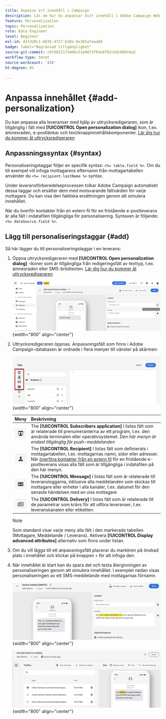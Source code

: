 ```yaml
---
title: Anpassa ert innehåll i Campaign
description: Läs om hur du anpassar ditt innehåll i Adobe Campaign Web
feature: Personalization
topic: Personalization
role: Data Engineer
level: Beginner
exl-id: d1fd20c1-6835-4727-b20e-6e365a7aaa04
badge: label="Begränsad tillgänglighet"
source-git-commit: cbfd821173466c51e9073f01e8792cbdc069c6a2
workflow-type: tm+mt
source-wordcount: '416'
ht-degree: 0%

---
```



# Anpassa innehållet {#add-personalization}

Du kan anpassa alla leveranser med hjälp av uttrycksredigeraren, som är tillgänglig i fält med **[!UICONTROL Open personalization dialog]** ikon, t.ex. ämnesraden, e-postlänkar och text/knappinnehållskomponenter. [Lär dig hur du kommer åt uttrycksredigeraren](gs-personalization.md/#access)

## Anpassningssyntax {#syntax}

Personaliseringstaggar följer en specifik syntax: `<%= table.field %>`. Om du till exempel vill infoga mottagarens efternamn från mottagartabellen använder du `<%= recipient.lastName %>` syntax.

Under leveransförberedelseprocessen tolkar Adobe Campaign automatiskt dessa taggar och ersätter dem med motsvarande fältvärden för varje mottagare. Du kan visa den faktiska ersättningen genom att simulera innehållet.

När du överför kontakter från en extern fil för en fristående e-postleverans är alla fält i indatafilen tillgängliga för personalisering. Syntaxen är följande: `<%= dataSource.field %>`.

## Lägg till personaliseringstaggar {#add}

Så här lägger du till personaliseringstaggar i en leverans:

1. Öppna uttrycksredigeraren med **[!UICONTROL Open personalization dialog]** -ikoner som är tillgängliga från redigeringsfält av texttyp, t.ex. ämnesraden eller SMS-brödtexten. [Lär dig hur du kommer åt uttrycksredigeraren](gs-personalization.md/#access)

   ![](assets/perso-access.png){width="800" align="center"}

1. Uttrycksredigeraren öppnas. Anpassningsfält som finns i Adobe Campaign-databasen är ordnade i flera menyer till vänster på skärmen:

   ![](assets/perso-insert-field.png){width="800" align="center"}

   | Meny | Beskrivning |
   |-----|------------|
   | ![](assets/do-not-localize/perso-subscribers-menu.png) | The **[!UICONTROL Subscribers application]** I listas fält som är relaterade till prenumeranterna av ett program, t.ex. den använda terminalen eller operativsystemet. *Den här menyn är endast tillgänglig för push-meddelanden* |
   | ![](assets/do-not-localize/perso-recipients-menu.png) | The **[!UICONTROL Recipient]** I listas fält som definierats i mottagartabellen, t.ex. mottagarnas namn, sidor eller adresser. När [överföra kontakter från en extern fil](../audience/file-audience.md) för en fristående e-postleverans visas alla fält som är tillgängliga i indatafilen på den här menyn. |
   | ![](assets/do-not-localize/perso-message-menu.png) | The **[!UICONTROL Message]** I listas fält som är relaterade till leveransloggarna, inklusive alla meddelanden som skickas till mottagare eller enheter i alla kanaler, t.ex. datumet för den senaste händelsen med en viss mottagare |
   | ![](assets/do-not-localize/perso-delivery-menu.png) | The **[!UICONTROL Delivery]** I listas fält som är relaterade till de parametrar som krävs för att utföra leveranser, t.ex. leveranskanalen eller etiketten. |

   >[!NOTE]
   >
   >Som standard visar varje meny alla fält i den markerade tabellen (Mottagare, Meddelande / Leverans). Aktivera **[!UICONTROL Display advanced attributes]** alternativ som finns under listan.

1. Om du vill lägga till ett anpassningsfält placerar du markören på önskad plats i innehållet och klickar på knappen `+` för att infoga den.

1. När innehållet är klart kan du spara det och testa återgivningen av personaliseringen genom att simulera innehållet. I exemplet nedan visas personaliseringen av ett SMS-meddelande med mottagarnas förnamn.

   ![](assets/perso-preview1.png){width="800" align="center"}

   ![](assets/perso-preview2.png){width="800" align="center"}

